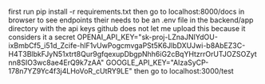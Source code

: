 first run pip install -r requirements.txt
then go to localhost:8000/docs in browser to see endpoints
their needs to be an .env file in the backend/app directory with the api keys github does not let me upload this because it considers it a secret 
OPENAI_API_KEY="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"
GOOGLE_API_KEY="AIzaSyCP-178n7YZ9Yc4f3j4LHoVoR_cUtRY9LE"
then go to localhost:3000/test 



